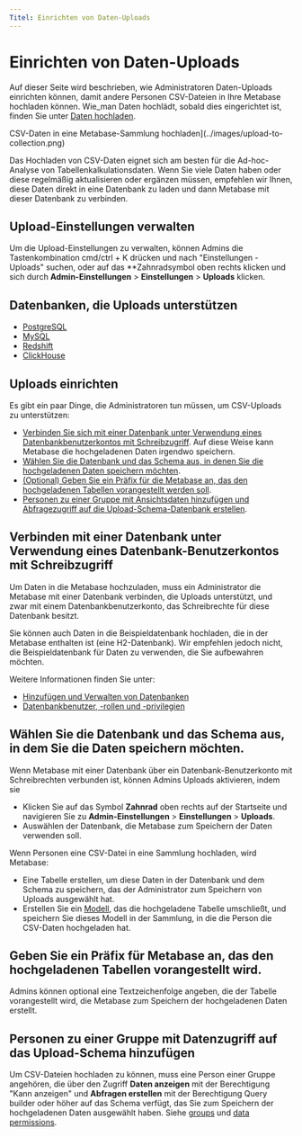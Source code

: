 ```yaml
---
Titel: Einrichten von Daten-Uploads
---
```



# Einrichten von Daten-Uploads


Auf dieser Seite wird beschrieben, wie Administratoren Daten-Uploads einrichten können, damit andere Personen CSV-Dateien in Ihre Metabase hochladen können. Wie_man Daten hochlädt, sobald dies eingerichtet ist, finden Sie unter [Daten hochladen](../exploration-and-organization/uploads.md).


CSV-Daten in eine Metabase-Sammlung hochladen](../images/upload-to-collection.png)


Das Hochladen von CSV-Daten eignet sich am besten für die Ad-hoc-Analyse von Tabellenkalkulationsdaten. Wenn Sie viele Daten haben oder diese regelmäßig aktualisieren oder ergänzen müssen, empfehlen wir Ihnen, diese Daten direkt in eine Datenbank zu laden und dann Metabase mit dieser Datenbank zu verbinden.


## Upload-Einstellungen verwalten


Um die Upload-Einstellungen zu verwalten, können Admins die Tastenkombination cmd/ctrl + K drücken und nach "Einstellungen - Uploads" suchen, oder auf das **Zahnradsymbol oben rechts klicken und sich durch **Admin-Einstellungen** > **Einstellungen** > **Uploads** klicken.


## Datenbanken, die Uploads unterstützen


- [PostgreSQL](../databases/connections/postgresql.md)
- [MySQL](../Datenbanken/Verbindungen/mysql.md)
- [Redshift](../Datenbanken/Verbindungen/redshift.md)
- [ClickHouse](../databases/connections/clickhouse.md)


## Uploads einrichten


Es gibt ein paar Dinge, die Administratoren tun müssen, um CSV-Uploads zu unterstützen:


- [Verbinden Sie sich mit einer Datenbank unter Verwendung eines Datenbankbenutzerkontos mit Schreibzugriff](#connect-to-a-database-using-a-database-user-account-with-write-access). Auf diese Weise kann Metabase die hochgeladenen Daten irgendwo speichern.
- [Wählen Sie die Datenbank und das Schema aus, in denen Sie die hochgeladenen Daten speichern möchten](#select-the-database-and-schema-that-you-want-to-store-the-data-in).
- [(Optional) Geben Sie ein Präfix für die Metabase an, das den hochgeladenen Tabellen vorangestellt werden soll](#specify-a-prefix-for-metabase-to-prepend-to-the-uploaded-tables).
- [Personen zu einer Gruppe mit Ansichtsdaten hinzufügen und Abfragezugriff auf die Upload-Schema-Datenbank erstellen](#add-people-to-a-group-with-data-access-to-the-upload-schema).


## Verbinden mit einer Datenbank unter Verwendung eines Datenbank-Benutzerkontos mit Schreibzugriff


Um Daten in die Metabase hochzuladen, muss ein Administrator die Metabase mit einer Datenbank verbinden, die Uploads unterstützt, und zwar mit einem Datenbankbenutzerkonto, das Schreibrechte für diese Datenbank besitzt.


Sie können auch Daten in die Beispieldatenbank hochladen, die in der Metabase enthalten ist (eine H2-Datenbank). Wir empfehlen jedoch nicht, die Beispieldatenbank für Daten zu verwenden, die Sie aufbewahren möchten.


Weitere Informationen finden Sie unter:


- [Hinzufügen und Verwalten von Datenbanken](./connecting.md)
- [Datenbankbenutzer, -rollen und -privilegien](./users-roles-privileges.md#privileges-to-enable-uploads)


## Wählen Sie die Datenbank und das Schema aus, in dem Sie die Daten speichern möchten.


Wenn Metabase mit einer Datenbank über ein Datenbank-Benutzerkonto mit Schreibrechten verbunden ist, können Admins Uploads aktivieren, indem sie


- Klicken Sie auf das Symbol **Zahnrad** oben rechts auf der Startseite und navigieren Sie zu **Admin-Einstellungen** > **Einstellungen** > **Uploads**.
- Auswählen der Datenbank, die Metabase zum Speichern der Daten verwenden soll.


Wenn Personen eine CSV-Datei in eine Sammlung hochladen, wird Metabase:


- Eine Tabelle erstellen, um diese Daten in der Datenbank und dem Schema zu speichern, das der Administrator zum Speichern von Uploads ausgewählt hat.
- Erstellen Sie ein [Modell](../data-modeling/models.md), das die hochgeladene Tabelle umschließt, und speichern Sie dieses Modell in der Sammlung, in die die Person die CSV-Daten hochgeladen hat.


## Geben Sie ein Präfix für Metabase an, das den hochgeladenen Tabellen vorangestellt wird.


Admins können optional eine Textzeichenfolge angeben, die der Tabelle vorangestellt wird, die Metabase zum Speichern der hochgeladenen Daten erstellt.


## Personen zu einer Gruppe mit Datenzugriff auf das Upload-Schema hinzufügen


Um CSV-Dateien hochladen zu können, muss eine Person einer Gruppe angehören, die über den Zugriff **Daten anzeigen** mit der Berechtigung "Kann anzeigen" und **Abfragen erstellen** mit der Berechtigung Query builder oder höher auf das Schema verfügt, das Sie zum Speichern der hochgeladenen Daten ausgewählt haben. Siehe [groups](../people-and-groups/managing.md) und [data permissions](../permissions/data.md).
